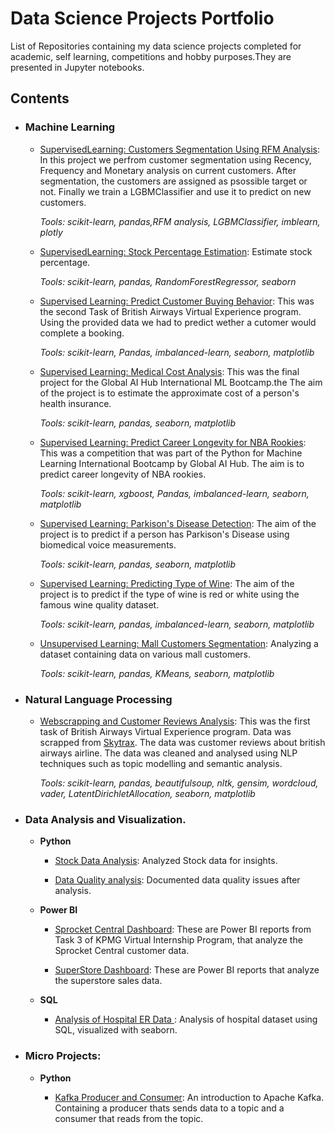 # Data Science Projects Portfolio
List of Repositories containing my data science projects completed for academic, self learning, competitions and hobby purposes.They are presented in Jupyter notebooks.


## Contents

- ### Machine Learning
     - [SupervisedLearning: Customers Segmentation Using RFM Analysis](https://github.com/dalphonorechi/KPMG-Virtual-Program/blob/main/customer_segmentation.ipynb): In this project we perfrom customer segmentation using Recency, Frequency and Monetary analysis on current customers. After segmentation, the customers are assigned as psossible target or not. Finally we train a LGBMClassifier and use it to predict on new customers.
    
         _Tools: scikit-learn, pandas,RFM analysis, LGBMClassifier, imblearn, plotly_
         
     - [SupervisedLearning: Stock Percentage Estimation](https://github.com/dalphonorechi/Cognizant-Virtual-Program/blob/main/Task-3%20Modelling.ipynb): Estimate stock percentage.
    
         _Tools: scikit-learn, pandas, RandomForestRegressor, seaborn_
         
     - [Supervised Learning: Predict Customer Buying Behavior](https://github.com/dalphonorechi/British-Airways-Virtual-Experience-Program/blob/main/Predicting%20Customer%20Buying%20Behavior.ipynb): This was the second Task of British Airways Virtual Experience program. Using the provided data we had to predict wether a cutomer would complete a booking.
     
         _Tools: scikit-learn, Pandas, imbalanced-learn, seaborn, matplotlib_

    - [Supervised Learning: Medical Cost Analysis](https://github.com/dalphonorechi/Global-AI-Hub-International-ML-Bootcamp/blob/master/Medical%20Cost%20Analysis.ipynb): This was the final project for the Global AI Hub International ML Bootcamp.the The aim of the project is to estimate the approximate cost of a person's health insurance.
    
         _Tools: scikit-learn, pandas, seaborn, matplotlib_

    - [Supervised Learning: Predict Career Longevity for NBA Rookies](https://github.com/dalphonorechi/Global-AI-Hub-International-ML-Bootcamp/blob/master/Predict%20Career%20Longevity%20for%20NBA%20Rookies.ipynb): This was a competition that was part of the Python for Machine Learning International Bootcamp by Global AI Hub. The aim is to predict career longevity of NBA rookies.
    
         _Tools: scikit-learn, xgboost, Pandas, imbalanced-learn, seaborn, matplotlib_
    
    - [Supervised Learning: Parkison's Disease Detection](https://github.com/dalphonorechi/Parkison-s-Disease/blob/main/Parkison's%20Disease%20Detection.ipynb): The aim of the project is to predict if a person has Parkison's Disease using biomedical voice measurements.
    
         _Tools: scikit-learn, pandas, seaborn, matplotlib_

    - [Supervised Learning: Predicting Type of Wine](https://github.com/dalphonorechi/Wine-Type/blob/main/Predicting%20Wine%20Type.ipynb): The aim of the project is to predict if the type of wine is red or white using the famous wine quality dataset.
    
         _Tools: scikit-learn, pandas, imbalanced-learn, seaborn, matplotlib_
    
    - [Unsupervised Learning: Mall Customers Segmentation](https://github.com/dalphonorechi/Mall-Customer-Segmentation/blob/main/CustomerSegmentation.ipynb): Analyzing a dataset containing data on various mall customers.
    
         _Tools: scikit-learn, pandas, KMeans, seaborn, matplotlib_
         
- ### Natural Language Processing

    - [Webscrapping and Customer Reviews Analysis](https://github.com/dalphonorechi/British-Airways-Virtual-Experience-Program/blob/main/Web%20Scrapping%20Customer%20Reviews%20Analysis.ipynb): This was the first task of British Airways Virtual Experience program. Data was scrapped from [Skytrax](https://www.airlinequality.com/airline-reviews/british-airways). The data was customer reviews about british airways airline. The data was cleaned and analysed using NLP techniques such as topic modelling and semantic analysis.

        _Tools: scikit-learn, pandas, beautifulsoup, nltk, gensim, wordcloud, vader, LatentDirichletAllocation, seaborn, matplotlib_ 

- ### Data Analysis and Visualization.
    * __Python__
    
        - [Stock Data Analysis](https://github.com/dalphonorechi/Cognizant-Virtual-Program/blob/main/eda.ipynb): Analyzed Stock data for insights.
        
        - [Data Quality analysis](https://github.com/dalphonorechi/KPMG-Virtual-Program/blob/main/KPMG-DataQuality.docx): Documented data quality issues after analysis.

    * __Power BI__
    
        - [Sprocket Central Dashboard](https://github.com/dalphonorechi/KPMG-Virtual-Program/blob/main/sprocket_central.pbix): These are Power BI reports from Task 3 of KPMG Virtual Internship Program, that analyze the Sprocket Central customer data.
        
        - [SuperStore Dashboard](https://github.com/dalphonorechi/SuperStore-Sales-Dashboard): These are Power BI reports that analyze the superstore sales data.
        
     * __SQL__
    
        - [Analysis of Hospital ER Data ](https://github.com/dalphonorechi/SQL-EDA-Hospital-Data):  Analysis of hospital dataset using SQL, visualized with seaborn.
        
- ### Micro Projects: 

    - __Python__
    
        - [Kafka Producer and Consumer](https://github.com/dalphonorechi/Kafka-Intro): An introduction to Apache Kafka. Containing a producer thats sends data to a topic and a consumer that reads from the topic. 

